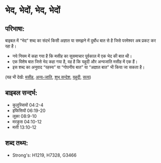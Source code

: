 # भेद, भेदों, भेद, भेदों #

## परिभाषा: ##

बाइबल में “भेद” शब्द का संदर्भ किसी अज्ञात या समझने में दुर्बोध बात से है जिसे परमेश्वर अब प्रकट कर रहा है।

* नये नियम में कहा गया है कि मसीह का सुसमाचार पूर्वकाल में एक भेद की बात थी।
* एक विशेष बात जिसे भेद कहा गया है, वह है कि यहूदी और अन्यजाति मसीह में एक हैं।
* इस शब्द का अनुवाद “रहस्य” या “गोपनीय बात” या “अज्ञात बात” भी किया जा सकता है।

(यह भी देखें: [मसीह](../christ.md), [अन्य-जाति](../gentile.md), [शुभ सन्देश](../goodnews.md), [यहूदी](../jew.md), [सत्य](../true.md))

## बाइबल सन्दर्भ: ##

* कुलुस्सियों 04:2-4
* इफिसियों 06:19-20
* लूका 08:9-10
* मरकुस 04:10-12
* मत्ती 13:10-12

## शब्द तथ्य: ##

* Strong's: H1219, H7328, G3466
